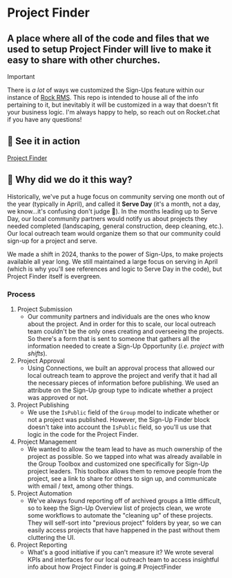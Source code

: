 # Project Finder
A place where all of the code and files that we used to setup Project Finder will live to make it easy to share with other churches.
----------
> [!IMPORTANT]
> There is _a lot_ of ways we customized the Sign-Ups feature within our instance of [Rock RMS](https://rockrms.com). This repo is intended to house all of the info pertaining to it, but inevitably it will be customized in a way that doesn't fit your business logic. I'm always happy to help, so reach out on Rocket.chat if you have any questions!

## 👀 See it in action
[Project Finder](https://mynorthside.com/projectfinder)

## 🤔 Why did we do it this way?
Historically, we've put a huge focus on community serving one month out of the year (typically in April), and called it **Serve Day** (it's a month, not a day, we know...it's confusing don't judge 🫣). In the months leading up to Serve Day, our local community partners would notify us about projects they needed completed (landscaping, general construction, deep cleaning, etc.). Our local outreach team would organize them so that our community could sign-up for a project and serve.

We made a shift in 2024, thanks to the power of Sign-Ups, to make projects available all year long. We still maintained a large focus on serving in April (which is why you'll see references and logic to Serve Day in the code), but Project Finder itself is evergreen.

### Process
1. Project Submission
   - Our community partners and individuals are the ones who know about the project. And in order for this to scale, our local outreach team couldn't be the only ones creating and overseeing the projects. So there's a form that is sent to someone that gathers all the information needed to create a Sign-Up Opportunity (_i.e. project with shifts_).
2. Project Approval
   - Using Connections, we built an approval process that allowed our local outreach team to approve the project and verify that it had all the necessary pieces of information before publishing. We used an attribute on the Sign-Up group type to indicate whether a project was approved or not.
3. Project Publishing
   - We use the `IsPublic` field of the `Group` model to indicate whether or not a project was published. However, the Sign-Up Finder block doesn't take into account the `IsPublic` field, so you'll us use that logic in the code for the Project Finder.
4. Project Management
   - We wanted to allow the team lead to have as much ownership of the project as possible. So we tapped into what was already available in the Group Toolbox and customized one specifically for Sign-Up project leaders. This toolbox allows them to remove people from the project, see a link to share for others to sign up, and communicate with email / text, among other things.
5. Project Automation
   - We've always found reporting off of archived groups a little difficult, so to keep the Sign-Up Overview list of projects clean, we wrote some workflows to automate the "cleaning up" of these projects. They will self-sort into "previous project" folders by year, so we can easily access projects that have happened in the past without them cluttering the UI.
6. Project Reporting
   - What's a good initiative if you can't measure it? We wrote several KPIs and interfaces for our local outreach team to access insightful info about how Project Finder is going.# ProjectFinder

